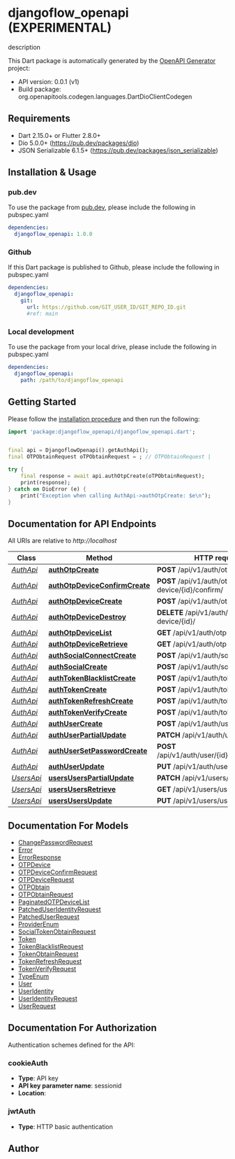 # djangoflow_openapi (EXPERIMENTAL)
description

This Dart package is automatically generated by the [OpenAPI Generator](https://openapi-generator.tech) project:

- API version: 0.0.1 (v1)
- Build package: org.openapitools.codegen.languages.DartDioClientCodegen

## Requirements

* Dart 2.15.0+ or Flutter 2.8.0+
* Dio 5.0.0+ (https://pub.dev/packages/dio)
* JSON Serializable 6.1.5+ (https://pub.dev/packages/json_serializable)

## Installation & Usage

### pub.dev
To use the package from [pub.dev](https://pub.dev), please include the following in pubspec.yaml
```yaml
dependencies:
  djangoflow_openapi: 1.0.0
```

### Github
If this Dart package is published to Github, please include the following in pubspec.yaml
```yaml
dependencies:
  djangoflow_openapi:
    git:
      url: https://github.com/GIT_USER_ID/GIT_REPO_ID.git
      #ref: main
```

### Local development
To use the package from your local drive, please include the following in pubspec.yaml
```yaml
dependencies:
  djangoflow_openapi:
    path: /path/to/djangoflow_openapi
```

## Getting Started

Please follow the [installation procedure](#installation--usage) and then run the following:

```dart
import 'package:djangoflow_openapi/djangoflow_openapi.dart';


final api = DjangoflowOpenapi().getAuthApi();
final OTPObtainRequest oTPObtainRequest = ; // OTPObtainRequest | 

try {
    final response = await api.authOtpCreate(oTPObtainRequest);
    print(response);
} catch on DioError (e) {
    print("Exception when calling AuthApi->authOtpCreate: $e\n");
}

```

## Documentation for API Endpoints

All URIs are relative to *http://localhost*

Class | Method | HTTP request | Description
------------ | ------------- | ------------- | -------------
[*AuthApi*](doc/AuthApi.md) | [**authOtpCreate**](doc/AuthApi.md#authotpcreate) | **POST** /api/v1/auth/otp/ | 
[*AuthApi*](doc/AuthApi.md) | [**authOtpDeviceConfirmCreate**](doc/AuthApi.md#authotpdeviceconfirmcreate) | **POST** /api/v1/auth/otp-device/{id}/confirm/ | 
[*AuthApi*](doc/AuthApi.md) | [**authOtpDeviceCreate**](doc/AuthApi.md#authotpdevicecreate) | **POST** /api/v1/auth/otp-device/ | 
[*AuthApi*](doc/AuthApi.md) | [**authOtpDeviceDestroy**](doc/AuthApi.md#authotpdevicedestroy) | **DELETE** /api/v1/auth/otp-device/{id}/ | 
[*AuthApi*](doc/AuthApi.md) | [**authOtpDeviceList**](doc/AuthApi.md#authotpdevicelist) | **GET** /api/v1/auth/otp-device/ | 
[*AuthApi*](doc/AuthApi.md) | [**authOtpDeviceRetrieve**](doc/AuthApi.md#authotpdeviceretrieve) | **GET** /api/v1/auth/otp-device/{id}/ | 
[*AuthApi*](doc/AuthApi.md) | [**authSocialConnectCreate**](doc/AuthApi.md#authsocialconnectcreate) | **POST** /api/v1/auth/social/connect/ | 
[*AuthApi*](doc/AuthApi.md) | [**authSocialCreate**](doc/AuthApi.md#authsocialcreate) | **POST** /api/v1/auth/social/ | 
[*AuthApi*](doc/AuthApi.md) | [**authTokenBlacklistCreate**](doc/AuthApi.md#authtokenblacklistcreate) | **POST** /api/v1/auth/token/blacklist/ | 
[*AuthApi*](doc/AuthApi.md) | [**authTokenCreate**](doc/AuthApi.md#authtokencreate) | **POST** /api/v1/auth/token/ | 
[*AuthApi*](doc/AuthApi.md) | [**authTokenRefreshCreate**](doc/AuthApi.md#authtokenrefreshcreate) | **POST** /api/v1/auth/token/refresh/ | 
[*AuthApi*](doc/AuthApi.md) | [**authTokenVerifyCreate**](doc/AuthApi.md#authtokenverifycreate) | **POST** /api/v1/auth/token/verify/ | 
[*AuthApi*](doc/AuthApi.md) | [**authUserCreate**](doc/AuthApi.md#authusercreate) | **POST** /api/v1/auth/user/ | 
[*AuthApi*](doc/AuthApi.md) | [**authUserPartialUpdate**](doc/AuthApi.md#authuserpartialupdate) | **PATCH** /api/v1/auth/user/{id}/ | 
[*AuthApi*](doc/AuthApi.md) | [**authUserSetPasswordCreate**](doc/AuthApi.md#authusersetpasswordcreate) | **POST** /api/v1/auth/user/{id}/set_password/ | 
[*AuthApi*](doc/AuthApi.md) | [**authUserUpdate**](doc/AuthApi.md#authuserupdate) | **PUT** /api/v1/auth/user/{id}/ | 
[*UsersApi*](doc/UsersApi.md) | [**usersUsersPartialUpdate**](doc/UsersApi.md#usersuserspartialupdate) | **PATCH** /api/v1/users/users/{id}/ | 
[*UsersApi*](doc/UsersApi.md) | [**usersUsersRetrieve**](doc/UsersApi.md#usersusersretrieve) | **GET** /api/v1/users/users/{id}/ | 
[*UsersApi*](doc/UsersApi.md) | [**usersUsersUpdate**](doc/UsersApi.md#usersusersupdate) | **PUT** /api/v1/users/users/{id}/ | 


## Documentation For Models

 - [ChangePasswordRequest](doc/ChangePasswordRequest.md)
 - [Error](doc/Error.md)
 - [ErrorResponse](doc/ErrorResponse.md)
 - [OTPDevice](doc/OTPDevice.md)
 - [OTPDeviceConfirmRequest](doc/OTPDeviceConfirmRequest.md)
 - [OTPDeviceRequest](doc/OTPDeviceRequest.md)
 - [OTPObtain](doc/OTPObtain.md)
 - [OTPObtainRequest](doc/OTPObtainRequest.md)
 - [PaginatedOTPDeviceList](doc/PaginatedOTPDeviceList.md)
 - [PatchedUserIdentityRequest](doc/PatchedUserIdentityRequest.md)
 - [PatchedUserRequest](doc/PatchedUserRequest.md)
 - [ProviderEnum](doc/ProviderEnum.md)
 - [SocialTokenObtainRequest](doc/SocialTokenObtainRequest.md)
 - [Token](doc/Token.md)
 - [TokenBlacklistRequest](doc/TokenBlacklistRequest.md)
 - [TokenObtainRequest](doc/TokenObtainRequest.md)
 - [TokenRefreshRequest](doc/TokenRefreshRequest.md)
 - [TokenVerifyRequest](doc/TokenVerifyRequest.md)
 - [TypeEnum](doc/TypeEnum.md)
 - [User](doc/User.md)
 - [UserIdentity](doc/UserIdentity.md)
 - [UserIdentityRequest](doc/UserIdentityRequest.md)
 - [UserRequest](doc/UserRequest.md)


## Documentation For Authorization


Authentication schemes defined for the API:
### cookieAuth

- **Type**: API key
- **API key parameter name**: sessionid
- **Location**: 

### jwtAuth

- **Type**: HTTP basic authentication


## Author



